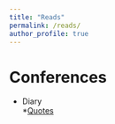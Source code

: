 ```yaml
---
title: "Reads"
permalink: /reads/
author_profile: true
---
```


Conferences
===========
* Diary <br>
*<a href="https://iparaj.github.io/files/quotes.pdf" target="_blank" rel="noopener noreferrer">Quotes</a>